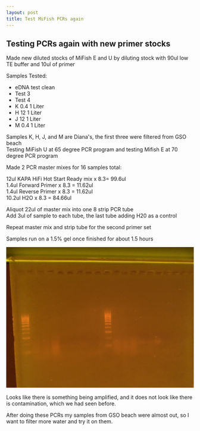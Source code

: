 ```yaml
---
layout: post
title: Test MiFish PCRs again
---
```


## Testing PCRs again with new primer stocks

Made new diluted stocks of MiFish E and U by diluting stock with 90ul low TE buffer and 10ul of primer

Samples Tested:
- eDNA test clean
- Test 3
- Test 4
- K 0.4 1 Liter
- H 12 1 Liter
- J 12 1 Liter
- M 0.4 1 Liter  

Samples K, H, J, and M are Diana's, the first three were filtered from GSO beach  
Testing MiFish U at 65 degree PCR program and testing Mifish E at 70 degree PCR program

Made 2 PCR master mixes for 16 samples total:

12ul KAPA HiFi Hot Start Ready mix x 8.3= 99.6ul  
1.4ul Forward Primer x 8.3 = 11.62ul  
1.4ul Reverse Primer x 8.3 = 11.62ul  
10.2ul H2O x 8.3 = 84.66ul

Aliquot 22ul of master mix into one 8 strip PCR tube  
Add 3ul of sample to each tube, the last tube adding H20 as a control  

Repeat master mix and strip tube for the second primer set

Samples run on a 1.5% gel once finished for about 1.5 hours

![testgel](/images/IMG_1802.jpeg)

Looks like there is something being amplified, and it does not look like there is contamination, which we had seen before.

After doing these PCRs my samples from GSO beach were almost out, so I want to filter more water and try it on them. 
